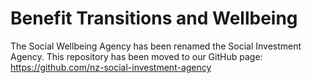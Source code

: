 # Benefit Transitions and Wellbeing
The Social Wellbeing Agency has been renamed the Social Investment Agency. This repository has been moved to our GitHub page: https://github.com/nz-social-investment-agency
